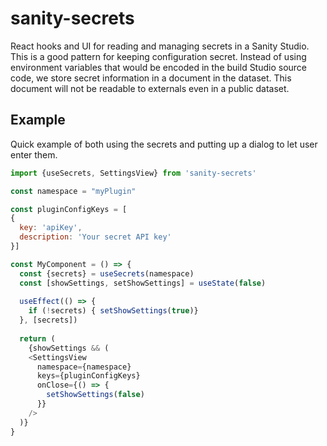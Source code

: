 # sanity-secrets

React hooks and UI for reading and managing secrets in a Sanity Studio. This is a good pattern for keeping configuration secret. Instead of using environment variables that would be encoded in the build Studio source code, we store secret information in a document in the dataset. This document will not be readable to externals even in a public dataset.

## Example
Quick example of both using the secrets and putting up a dialog to let user enter them.

```javascript
import {useSecrets, SettingsView} from 'sanity-secrets'

const namespace = "myPlugin"

const pluginConfigKeys = [
{
  key: 'apiKey',
  description: 'Your secret API key'
}]

const MyComponent = () => {
  const {secrets} = useSecrets(namespace)
  const [showSettings, setShowSettings] = useState(false)
  
  useEffect(() => {
    if (!secrets) { setShowSettings(true)}
  }, [secrets])
  
  return (
    {showSettings && (
    <SettingsView
      namespace={namespace}
      keys={pluginConfigKeys}
      onClose={() => {
        setShowSettings(false)
      }}
    />
  )}
}
```


